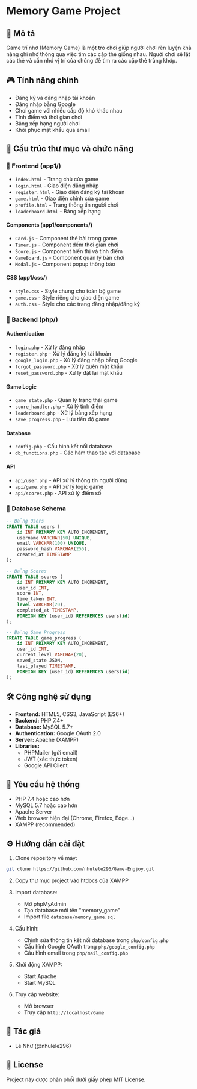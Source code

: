 # Memory Game Project

## 📝 Mô tả
Game trí nhớ (Memory Game) là một trò chơi giúp người chơi rèn luyện khả năng ghi nhớ thông qua việc tìm các cặp thẻ giống nhau. Người chơi sẽ lật các thẻ và cần nhớ vị trí của chúng để tìm ra các cặp thẻ trùng khớp.

## 🎮 Tính năng chính
- Đăng ký và đăng nhập tài khoản
- Đăng nhập bằng Google
- Chơi game với nhiều cấp độ khó khác nhau
- Tính điểm và thời gian chơi
- Bảng xếp hạng người chơi
- Khôi phục mật khẩu qua email

## 📁 Cấu trúc thư mục và chức năng

### 🔷 Frontend (app1/)
- `index.html` - Trang chủ của game
- `login.html` - Giao diện đăng nhập
- `register.html` - Giao diện đăng ký tài khoản
- `game.html` - Giao diện chính của game
- `profile.html` - Trang thông tin người chơi
- `leaderboard.html` - Bảng xếp hạng

#### Components (app1/components/)
- `Card.js` - Component thẻ bài trong game
- `Timer.js` - Component đếm thời gian chơi
- `Score.js` - Component hiển thị và tính điểm
- `GameBoard.js` - Component quản lý bàn chơi
- `Modal.js` - Component popup thông báo

#### CSS (app1/css/)
- `style.css` - Style chung cho toàn bộ game
- `game.css` - Style riêng cho giao diện game
- `auth.css` - Style cho các trang đăng nhập/đăng ký

### 🔷 Backend (php/)
#### Authentication
- `login.php` - Xử lý đăng nhập
- `register.php` - Xử lý đăng ký tài khoản
- `google_login.php` - Xử lý đăng nhập bằng Google
- `forgot_password.php` - Xử lý quên mật khẩu
- `reset_password.php` - Xử lý đặt lại mật khẩu

#### Game Logic
- `game_state.php` - Quản lý trạng thái game
- `score_handler.php` - Xử lý tính điểm
- `leaderboard.php` - Xử lý bảng xếp hạng
- `save_progress.php` - Lưu tiến độ game

#### Database
- `config.php` - Cấu hình kết nối database
- `db_functions.php` - Các hàm thao tác với database

#### API
- `api/user.php` - API xử lý thông tin người dùng
- `api/game.php` - API xử lý logic game
- `api/scores.php` - API xử lý điểm số

### 🔷 Database Schema
```sql
-- Bảng Users
CREATE TABLE users (
    id INT PRIMARY KEY AUTO_INCREMENT,
    username VARCHAR(50) UNIQUE,
    email VARCHAR(100) UNIQUE,
    password_hash VARCHAR(255),
    created_at TIMESTAMP
);

-- Bảng Scores
CREATE TABLE scores (
    id INT PRIMARY KEY AUTO_INCREMENT,
    user_id INT,
    score INT,
    time_taken INT,
    level VARCHAR(20),
    completed_at TIMESTAMP,
    FOREIGN KEY (user_id) REFERENCES users(id)
);

-- Bảng Game_Progress
CREATE TABLE game_progress (
    id INT PRIMARY KEY AUTO_INCREMENT,
    user_id INT,
    current_level VARCHAR(20),
    saved_state JSON,
    last_played TIMESTAMP,
    FOREIGN KEY (user_id) REFERENCES users(id)
);
```

## 🛠️ Công nghệ sử dụng
- **Frontend:** HTML5, CSS3, JavaScript (ES6+)
- **Backend:** PHP 7.4+
- **Database:** MySQL 5.7+
- **Authentication:** Google OAuth 2.0
- **Server:** Apache (XAMPP)
- **Libraries:** 
  - PHPMailer (gửi email)
  - JWT (xác thực token)
  - Google API Client

## 🔧 Yêu cầu hệ thống
- PHP 7.4 hoặc cao hơn
- MySQL 5.7 hoặc cao hơn
- Apache Server
- Web browser hiện đại (Chrome, Firefox, Edge...)
- XAMPP (recommended)

## ⚙️ Hướng dẫn cài đặt
1. Clone repository về máy:
```bash
git clone https://github.com/nhulele296/Game-Engjoy.git
```

2. Copy thư mục project vào htdocs của XAMPP

3. Import database:
   - Mở phpMyAdmin
   - Tạo database mới tên "memory_game"
   - Import file `database/memory_game.sql`

4. Cấu hình:
   - Chỉnh sửa thông tin kết nối database trong `php/config.php`
   - Cấu hình Google OAuth trong `php/google_config.php`
   - Cấu hình email trong `php/mail_config.php`

5. Khởi động XAMPP:
   - Start Apache
   - Start MySQL

6. Truy cập website:
   - Mở browser
   - Truy cập `http://localhost/Game`

## 👥 Tác giả
- Lê Như (@nhulele296)

## 📄 License
Project này được phân phối dưới giấy phép MIT License. 
